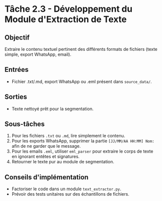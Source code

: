 # Tâche 2.3 - Développement du Module d'Extraction de Texte

## Objectif
Extraire le contenu textuel pertinent des différents formats de fichiers (texte simple, export WhatsApp, email).

## Entrées
- Fichier .txt/.md, export WhatsApp ou .eml présent dans `source_data/`.

## Sorties
- Texte nettoyé prêt pour la segmentation.

## Sous-tâches
1. Pour les fichiers `.txt` ou `.md`, lire simplement le contenu.
2. Pour les exports WhatsApp, supprimer la partie `[JJ/MM/AA HH:MM] Nom:` afin de ne garder que le message.
3. Pour les emails `.eml`, utiliser `eml_parser` pour extraire le corps de texte en ignorant entêtes et signatures.
4. Retourner le texte pur au module de segmentation.

## Conseils d'implémentation
- Factoriser le code dans un module `text_extractor.py`.
- Prévoir des tests unitaires sur des échantillons de fichiers.
